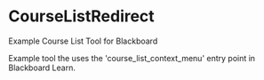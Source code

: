 # CourseListRedirect
Example Course List Tool for Blackboard

Example tool the uses the 'course_list_context_menu' entry point in Blackboard Learn.
